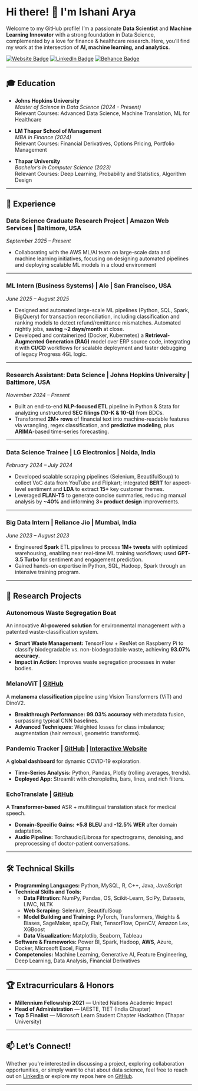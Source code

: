 # Hi there! 👋 I'm Ishani Arya

Welcome to my GitHub profile! I’m a passionate **Data Scientist** and **Machine Learning Innovator** with a strong foundation in Data Science, complemented by a love for finance & healthcare research. Here, you’ll find my work at the intersection of **AI, machine learning, and analytics**.


[![Website Badge](https://img.shields.io/badge/Website-IshaniArya-blue)](https://ishani-arya.netlify.app/) [![LinkedIn Badge](https://img.shields.io/badge/LinkedIn-IshaniArya-blue)](https://linkedin.com/in/ishani-arya) [![Behance Badge](https://img.shields.io/badge/Behance-ishani2202-blue)](https://www.behance.net/ishaniarya21)

---

## 🎓 Education

- **Johns Hopkins University**  
  *Master of Science in Data Science (2024 - Present)*  
  Relevant Courses: Advanced Data Science, Machine Translation, ML for Healthcare

- **LM Thapar School of Management**  
  *MBA in Finance (2024)*  
  Relevant Courses: Financial Derivatives, Options Pricing, Portfolio Management

- **Thapar University**  
  *Bachelor’s in Computer Science (2023)*  
  Relevant Courses: Deep Learning, Probability and Statistics, Algorithm Design

---
## 💼 Experience

### Data Science Graduate Research Project | Amazon Web Services | Baltimore, USA 
*September 2025 – Present*  
- Collaborating with the AWS ML/AI team on large-scale data and machine learning initiatives, focusing on designing automated 
pipelines and deploying scalable ML models in a cloud environment  

---

### ML Intern (Business Systems) | Alo | San Francisco, USA  
*June 2025 – August 2025*  
- Designed and automated large-scale ML pipelines (Python, SQL, Spark, BigQuery) for transaction reconciliation, including classification and ranking models to detect refund/remittance mismatches. Automated nightly jobs, **saving ~2 days/month** at close.  
- Developed and containerized (Docker, Kubernetes) a **Retrieval-Augmented Generation (RAG)** model over ERP source code, integrating it with **CI/CD** workflows for scalable deployment and faster debugging of legacy Progress 4GL logic.

---

### Research Assistant: Data Science | Johns Hopkins University | Baltimore, USA  
*November 2024 – Present*  
- Built an end-to-end **NLP-focused ETL** pipeline in Python & Stata for analyzing unstructured **SEC filings (10-K & 10-Q)** from BDCs.  
- Transformed **2M+ rows** of financial text into machine-readable features via wrangling, regex classification, and **predictive modeling**, plus **ARIMA**-based time-series forecasting.

---

### Data Science Trainee | LG Electronics | Noida, India  
*February 2024 – July 2024*  
- Developed scalable scraping pipelines (Selenium, BeautifulSoup) to collect VoC data from YouTube and Flipkart; integrated **BERT** for aspect-level sentiment and **LDA** to extract **15+** key customer themes.  
- Leveraged **FLAN-T5** to generate concise summaries, reducing manual analysis by **~40%** and informing **3+ product design** improvements.

---

### Big Data Intern | Reliance Jio | Mumbai, India  
*June 2023 – August 2023*  
- Engineered **Spark** ETL pipelines to process **1M+ tweets** with optimized warehousing, enabling near real-time ML training workflows; used **GPT-3.5 Turbo** for sentiment and engagement prediction.  
- Gained hands-on expertise in Python, SQL, Hadoop, Spark through an intensive training program.

---

## 🔬 Research Projects

### Autonomous Waste Segregation Boat  
An innovative **AI-powered solution** for environmental management with a patented waste-classification system.  
- **Smart Waste Management:** TensorFlow + ResNet on Raspberry Pi to classify biodegradable vs. non-biodegradable waste, achieving **93.07% accuracy**.  
- **Impact in Action:** Improves waste segregation processes in water bodies.

### MelanoViT | [GitHub](https://github.com/ishani2202/Melanoma-Diagnosis-ViT-Metadata)  
A **melanoma classification** pipeline using Vision Transformers (ViT) and DinoV2.  
- **Breakthrough Performance:** **99.03% accuracy** with metadata fusion, surpassing typical CNN baselines.  
- **Advanced Techniques:** Weighted losses for class imbalance; augmentation (hair removal, geometric transforms).

### Pandemic Tracker | [GitHub](https://github.com/ishani2202/Covid19_Dashboard) | [Interactive Website](https://covid19dashboardx.streamlit.app/)  
A **global dashboard** for dynamic COVID-19 exploration.  
- **Time-Series Analysis:** Python, Pandas, Plotly (rolling averages, trends).  
- **Deployed App:** Streamlit with choropleths, bars, lines, and rich filters.

### EchoTranslate | [GitHub](https://github.com/ishani2202/EchoTranslate)  
A **Transformer-based** ASR + multilingual translation stack for medical speech.  
- **Domain-Specific Gains:** **+5.8 BLEU** and **-12.5% WER** after domain adaptation.  
- **Audio Pipeline:** Torchaudio/Librosa for spectrograms, denoising, and preprocessing of doctor-patient conversations.

---

## 🛠️ Technical Skills

- **Programming Languages:** Python, MySQL, R, C++, Java, JavaScript  
- **Technical Skills and Tools:**  
  - **Data Filtration:** NumPy, Pandas, OS, Scikit-Learn, SciPy, Datasets, LIWC, NLTK  
  - **Web Scraping:** Selenium, BeautifulSoup  
  - **Model Building and Training:** PyTorch, Transformers, Weights & Biases, SageMaker, spaCy, Flair, TensorFlow, OpenCV, Amazon Lex, XGBoost  
  - **Data Visualization:** Matplotlib, Seaborn, Tableau  
- **Software & Frameworks:** Power BI, Spark, Hadoop, **AWS**, Azure, Docker, Microsoft Excel, Figma  
- **Competencies:** Machine Learning, Generative AI, Feature Engineering, Deep Learning, Data Analysis, Financial Derivatives  

---

## 🏆 Extracurriculars & Honors

- **Millennium Fellowship 2021** — United Nations Academic Impact  
- **Head of Administration** — IAESTE, TIET (India Chapter)  
- **Top 5 Finalist** — Microsoft Learn Student Chapter Hackathon (Thapar University)

---

## 📫 Let’s Connect!

Whether you're interested in discussing a project, exploring collaboration opportunities, or simply want to chat about data science, feel free to reach out on [LinkedIn](https://linkedin.com/in/ishani-arya) or explore my repos here on [GitHub](https://github.com/ishani2202).

---
